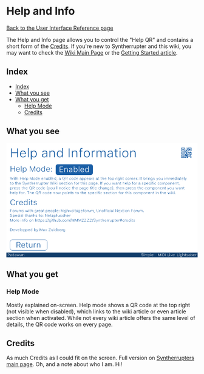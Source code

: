 # Help and Info

[Back to the User Interface Reference page](README.md#readme)

The Help and Info page allows you to control the "Help QR" and contains a short form of the [Credits](/README.md#Credits). If you're new to Syntherrupter and this wiki, you may want to check the [Wiki Main Page](/Documentation/Wiki/README.md#readme) or the [Getting Started article](https://github.com/MMMZZZZ/Syntherrupter/blob/dev/Documentation/Wiki/Getting%20Started.md#readme).  

## Index
* [Index](#index)
* [What you see](#what-you-see)
* [What you get](#what-you-get)
  * [Help Mode](#help-mode)
  * [Credits](#credits)

## What you see

![Help and Info](/Documentation/Pictures/UI/Help%20and%20Info.png)

## What you get

### Help Mode

Mostly explained on-screen. Help mode shows a QR code at the top right (not visible when disabled), which links to the wiki article or even article section when activated. While not every wiki article offers the same level of details, the QR code works on every page. 

## Credits

As much Credits as I could fit on the screen. Full version on [Syntherrupters main page](/README.md#Credits). Oh, and a note about who I am. Hi!
